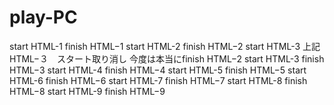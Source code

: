 # play-PC
start HTML-1
finish HTML−1
start HTML-2
finish HTML−2
start HTML-3
上記　HTML−３　スタート取り消し
今度は本当にfinish HTML−2
start HTML-3
finish HTML−3
start HTML-4
finish HTML−4
start HTML-5
finish HTML−5
start HTML-6
finish HTML−6
start HTML-7
finish HTML−7
start HTML-8
finish HTML−8
start HTML-9
finish HTML−9

